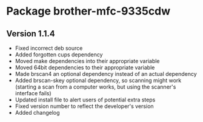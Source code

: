 # Package brother-mfc-9335cdw

## Version 1.1.4
* Fixed incorrect deb source
* Added forgotten cups dependency
* Moved make dependencies into their appropriate variable
* Moved 64bit dependencies to their appropriate variable
* Made brscan4 an optional dependency instead of an actual dependency
* Added brscan-skey optional dependency, so scanning might work
  (starting a scan from a computer works, but using the scanner's interface
  fails)
* Updated install file to alert users of potential extra steps
* Fixed version number to reflect the developer's version
* Added changelog
